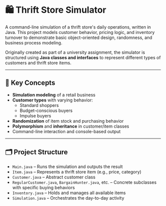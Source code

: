 # 🛍️ Thrift Store Simulator

A command-line simulation of a thrift store's daily operations, written in Java. This project models customer behavior, pricing logic, and inventory turnover to demonstrate basic object-oriented design, randomness, and business process modeling.

Originally created as part of a university assignment, the simulator is structured using **Java classes and interfaces** to represent different types of customers and thrift store items.

---

## 🧠 Key Concepts

- **Simulation modeling** of a retail business
- **Customer types** with varying behavior:
  - Standard shoppers
  - Budget-conscious buyers
  - Impulse buyers
- **Randomization** of item stock and purchasing behavior
- **Polymorphism** and **inheritance** in customer/item classes
- Command-line interaction and console-based output

---

## 🗂️ Project Structure

- `Main.java` – Runs the simulation and outputs the result
- `Item.java` – Represents a thrift store item (e.g., price, category)
- `Customer.java` – Abstract customer class
- `RegularCustomer.java`, `BargainHunter.java`, etc. – Concrete subclasses with specific buying behaviors
- `Inventory.java` – Holds and manages all available items
- `Simulation.java` – Orchestrates the day-to-day activity
